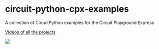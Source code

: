 # circuit-python-cpx-examples
A collection of CircuitPython examples for the Circuit Playground Express

[Videos of all the projects](https://www.youtube.com/playlist?list=PLR5kX25GmS71u5_UxDYQ4CJSI1MRHVPuD)

[![](http://img.youtube.com/vi/a88LsIDuYcw/0.jpg)](http://www.youtube.com/watch?v=a88LsIDuYcw "Circuit Python Sound Game")
